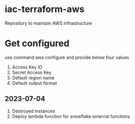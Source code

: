 # iac-terraform-aws
Repository to maintain AWS infrastructure

# Get configured
use command aws configure and provide below four values
1. Access Key ID
2. Secret Access Key
3. Default region name
4. Default output format


## 2023-07-04
1. Destroyed instances
2. Deploy lambda function for snowflake external functions